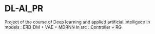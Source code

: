 # DL-AI_PR
Project of the course of Deep learning and applied artificial intelligece
In models : ERB-DM + VAE + MDRNN
In src : Controller + RG

